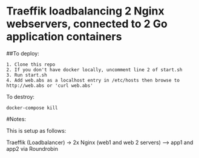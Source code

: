 # Traeffik loadbalancing 2 Nginx webservers, connected to 2 Go application containers

##To deploy:
```
1. Clone this repo
2. If you don't have docker locally, uncomment line 2 of start.sh
3. Run start.sh
4. Add web.abs as a localhost entry in /etc/hosts then browse to http://web.abs or 'curl web.abs'
```
To destroy:
```
docker-compose kill
```

#Notes:

This is setup as follows:

Traeffik (Loadbalancer) -> 2x Nginx (web1 and web 2 servers)   --> app1 and app2 via Roundrobin
